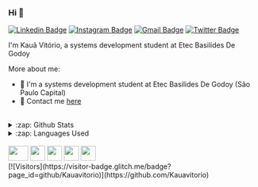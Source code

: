 ### Hi 👋

[![Linkedin Badge](https://img.shields.io/badge/-LinkedIn-blue?style=flat-square&logo=Linkedin&logoColor=white&link=https://www.linkedin.com/in/kaua-vitorio-42024b1a3)](https://www.linkedin.com/in/kaua-vitorio-42024b1a3)
[![Instagram Badge](https://img.shields.io/badge/-Instagram-purple?style=flat-square&logo=Instagram&logoColor=white&link=https://www.instagram.com/ka_vitorio/)](https://www.instagram.com/ka_vitorio/)
[![Gmail Badge](https://img.shields.io/badge/-Gmail-c14438?style=flat-square&logo=Gmail&logoColor=white&link=mailto:kauavitorioof@gmail.com)](mailto:kauavitorioof@gmail.com)
[![Twitter Badge](https://img.shields.io/badge/-Twitter-1DA1F2?style=flat-square&logo=twitter&logoColor=white&link=https://twitter.com/kauavitorioofc)](https://twitter.com/kauavitorioofc)

I'm Kauã Vitório, a systems development student at Etec Basilides De Godoy

More about me:
- :school: I'm a systems development student at Etec Basilides De Godoy (São Paulo Capital)
- 💬  Contact me [here](https://www.kauavitorio.com/contato)
<br/>

<details>
  <summary>:zap: Github Stats</summary>
  <img src="https://github-readme-stats.vercel.app/api?username=Kauavitorio&&show_icons=true&title_color=222222&icon_color=03A87C&text_color=333333&bg_color=ffffff">
</details>

<details>
  <summary>:zap: Languages Used</summary>
  <img src="https://github-readme-stats.vercel.app/api/top-langs/?username=Kauavitorio&layout=compact&bg_color=ffffff&text_color=333333">
</details>
<br/>
<code><img height="30" width="40" src="https://cdn.discordapp.com/attachments/756546249901211749/796468550901956668/android.png"></code>
<code><img height="30" width="30" src="https://upload.wikimedia.org/wikipedia/commons/thumb/7/7a/C_Sharp_logo.svg/932px-C_Sharp_logo.svg.png"></code>
<code><img height="30" width="30" src="https://cdn.volaresystems.com/Images/Posts/2019/12/aspnet_logo.png"></code>
<code><img height="30" width="30" src="https://dicasdejava.com.br/images/logo-java.png"></code>
<code><img height="30" width="30" src="https://upload.wikimedia.org/wikipedia/commons/thumb/9/99/Unofficial_JavaScript_logo_2.svg/1200px-Unofficial_JavaScript_logo_2.svg.png"></code><br/>
[![Visitors](https://visitor-badge.glitch.me/badge?page_id=github/Kauavitorio)](https://github.com/Kauavitorio)
